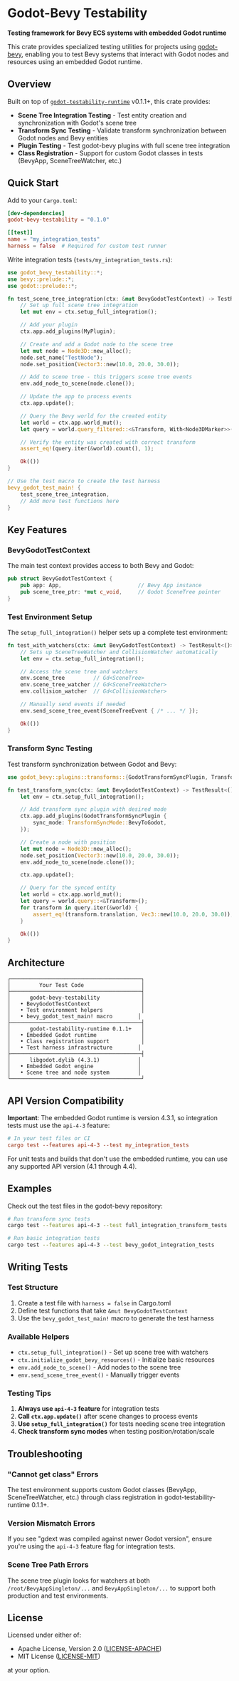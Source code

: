 # Godot-Bevy Testability

**Testing framework for Bevy ECS systems with embedded Godot runtime**

This crate provides specialized testing utilities for projects using [godot-bevy](../godot-bevy), enabling you to test Bevy systems that interact with Godot nodes and resources using an embedded Godot runtime.

## Overview

Built on top of [`godot-testability-runtime`](https://crates.io/crates/godot-testability-runtime) v0.1.1+, this crate provides:

- **Scene Tree Integration Testing** - Test entity creation and synchronization with Godot's scene tree
- **Transform Sync Testing** - Validate transform synchronization between Godot nodes and Bevy entities
- **Plugin Testing** - Test godot-bevy plugins with full scene tree integration
- **Class Registration** - Support for custom Godot classes in tests (BevyApp, SceneTreeWatcher, etc.)

## Quick Start

Add to your `Cargo.toml`:

```toml
[dev-dependencies]
godot-bevy-testability = "0.1.0"

[[test]]
name = "my_integration_tests"
harness = false  # Required for custom test runner
```

Write integration tests (`tests/my_integration_tests.rs`):

```rust
use godot_bevy_testability::*;
use bevy::prelude::*;
use godot::prelude::*;

fn test_scene_tree_integration(ctx: &mut BevyGodotTestContext) -> TestResult<()> {
    // Set up full scene tree integration
    let mut env = ctx.setup_full_integration();

    // Add your plugin
    ctx.app.add_plugins(MyPlugin);

    // Create and add a Godot node to the scene tree
    let mut node = Node3D::new_alloc();
    node.set_name("TestNode");
    node.set_position(Vector3::new(10.0, 20.0, 30.0));

    // Add to scene tree - this triggers scene tree events
    env.add_node_to_scene(node.clone());

    // Update the app to process events
    ctx.app.update();

    // Query the Bevy world for the created entity
    let world = ctx.app.world_mut();
    let query = world.query_filtered::<&Transform, With<Node3DMarker>>();

    // Verify the entity was created with correct transform
    assert_eq!(query.iter(&world).count(), 1);

    Ok(())
}

// Use the test macro to create the test harness
bevy_godot_test_main! {
    test_scene_tree_integration,
    // Add more test functions here
}
```

## Key Features

### BevyGodotTestContext

The main test context provides access to both Bevy and Godot:

```rust
pub struct BevyGodotTestContext {
    pub app: App,                        // Bevy App instance
    pub scene_tree_ptr: *mut c_void,     // Godot SceneTree pointer
}
```

### Test Environment Setup

The `setup_full_integration()` helper sets up a complete test environment:

```rust
fn test_with_watchers(ctx: &mut BevyGodotTestContext) -> TestResult<()> {
    // Sets up SceneTreeWatcher and CollisionWatcher automatically
    let env = ctx.setup_full_integration();

    // Access the scene tree and watchers
    env.scene_tree         // Gd<SceneTree>
    env.scene_tree_watcher // Gd<SceneTreeWatcher>
    env.collision_watcher  // Gd<CollisionWatcher>

    // Manually send events if needed
    env.send_scene_tree_event(SceneTreeEvent { /* ... */ });

    Ok(())
}
```

### Transform Sync Testing

Test transform synchronization between Godot and Bevy:

```rust
use godot_bevy::plugins::transforms::{GodotTransformSyncPlugin, TransformSyncMode};

fn test_transform_sync(ctx: &mut BevyGodotTestContext) -> TestResult<()> {
    let env = ctx.setup_full_integration();

    // Add transform sync plugin with desired mode
    ctx.app.add_plugins(GodotTransformSyncPlugin {
        sync_mode: TransformSyncMode::BevyToGodot,
    });

    // Create a node with position
    let mut node = Node3D::new_alloc();
    node.set_position(Vector3::new(10.0, 20.0, 30.0));
    env.add_node_to_scene(node.clone());

    ctx.app.update();

    // Query for the synced entity
    let world = ctx.app.world_mut();
    let query = world.query::<&Transform>();
    for transform in query.iter(&world) {
        assert_eq!(transform.translation, Vec3::new(10.0, 20.0, 30.0));
    }

    Ok(())
}
```

## Architecture

```
┌─────────────────────────────────────────┐
│         Your Test Code                  │
├─────────────────────────────────────────┤
│      godot-bevy-testability             │
│   • BevyGodotTestContext                │
│   • Test environment helpers            │
│   • bevy_godot_test_main! macro        │
├─────────────────────────────────────────┤
│      godot-testability-runtime 0.1.1+   │
│   • Embedded Godot runtime              │
│   • Class registration support          │
│   • Test harness infrastructure        │
├─────────────────────────────────────────┤
│      libgodot.dylib (4.3.1)            │
│   • Embedded Godot engine              │
│   • Scene tree and node system         │
└─────────────────────────────────────────┘
```

## API Version Compatibility

**Important**: The embedded Godot runtime is version 4.3.1, so integration tests must use the `api-4-3` feature:

```toml
# In your test files or CI
cargo test --features api-4-3 --test my_integration_tests
```

For unit tests and builds that don't use the embedded runtime, you can use any supported API version (4.1 through 4.4).

## Examples

Check out the test files in the godot-bevy repository:

```bash
# Run transform sync tests
cargo test --features api-4-3 --test full_integration_transform_tests

# Run basic integration tests
cargo test --features api-4-3 --test bevy_godot_integration_tests
```

## Writing Tests

### Test Structure

1. Create a test file with `harness = false` in Cargo.toml
2. Define test functions that take `&mut BevyGodotTestContext`
3. Use the `bevy_godot_test_main!` macro to generate the test harness

### Available Helpers

- `ctx.setup_full_integration()` - Set up scene tree with watchers
- `ctx.initialize_godot_bevy_resources()` - Initialize basic resources
- `env.add_node_to_scene()` - Add nodes to the scene tree
- `env.send_scene_tree_event()` - Manually trigger events

### Testing Tips

1. **Always use `api-4-3` feature** for integration tests
2. **Call `ctx.app.update()`** after scene changes to process events
3. **Use `setup_full_integration()`** for tests needing scene tree integration
4. **Check transform sync modes** when testing position/rotation/scale

## Troubleshooting

### "Cannot get class" Errors

The test environment supports custom Godot classes (BevyApp, SceneTreeWatcher, etc.) through class registration in godot-testability-runtime 0.1.1+.

### Version Mismatch Errors

If you see "gdext was compiled against newer Godot version", ensure you're using the `api-4-3` feature flag for integration tests.

### Scene Tree Path Errors

The scene tree plugin looks for watchers at both `/root/BevyAppSingleton/...` and `BevyAppSingleton/...` to support both production and test environments.

## License

Licensed under either of:

- Apache License, Version 2.0 ([LICENSE-APACHE](../LICENSE-APACHE))
- MIT License ([LICENSE-MIT](../LICENSE-MIT))

at your option.